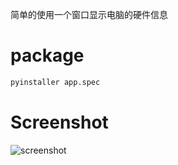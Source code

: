 简单的使用一个窗口显示电脑的硬件信息

# package

```bash
pyinstaller app.spec
```

# Screenshot

![screenshot](https://github.com/shjanken/ComputerInfoDisplay/blob/master/img/screen_shot.png?raw=true)